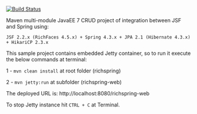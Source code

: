 [![Build Status](https://travis-ci.org/thiaguten/richspring.svg)](https://travis-ci.org/thiaguten/richspring)

Maven multi-module JavaEE 7 CRUD project of integration between JSF and Spring using:

    JSF 2.2.x (RichFaces 4.5.x) + Spring 4.3.x + JPA 2.1 (Hibernate 4.3.x) + HikariCP 2.3.x

This sample project contains embedded Jetty container, so to run it execute the below commands at terminal:

1 - `mvn clean install` at root folder (richspring)

2 - `mvn jetty:run` at subfolder (richspring-web)

The deployed URL is: http://localhost:8080/richspring-web

To stop Jetty instance hit `CTRL + C` at Terminal.
